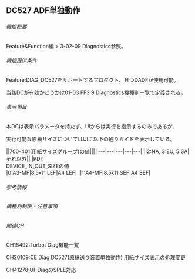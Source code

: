 ## DC527 ADF単独動作 

###### 機能概要

Feature&Function編 > 3-02-09 Diagnostics参照。

###### 機能提供条件

Feature:DIAG\_DC527をサポートするプロダクト、且つDADFが使用可能。

当該DCが有効かどうかは01-03 FF3 9 Diagnostics機種別一覧で定義される。

###### 表示項目

本DCは表示パラメータを持たず、UIからは実行を指示するのみであるが、

実行可能な原稿サイズについてはUIに以下の通りガイドを表示している。

||700-401(用紙サイズグループ)の値|||
|---|---|---|---|---|
||2:NA, 3:EU, 5:SA|それ以外||
|PDI:<br/>DEVICE_IN_OUT_SIZEの値<br/>|0:A3-MF|8.5x11 LEF|A4 LEF|
||1:A4-MF|8.5x11 SEF|A4 SEF|


###### 参考情報

###### 機種別制限・注意事項

###### 関連CH

CH18492:<RF2917>Turbot Diag機能一覧

CH20109:CE Diag DC527(原稿送り装置単独動作)
用紙サイズ表示の処理変更

CH41278:UI-DiagのSPLE対応